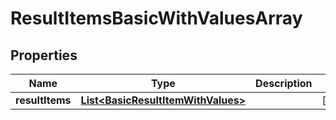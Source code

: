 

# ResultItemsBasicWithValuesArray


## Properties

| Name | Type | Description | Notes |
|------------ | ------------- | ------------- | -------------|
|**resultItems** | [**List&lt;BasicResultItemWithValues&gt;**](BasicResultItemWithValues.md) |  |  [optional] |



